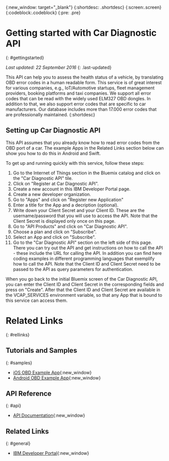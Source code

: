 {:new_window: target="_blank"}
{:shortdesc: .shortdesc}
{:screen:.screen}
{:codeblock:.codeblock}
{:pre: .pre}

<!-- This template is for getting started with a Bluemix service. It is a task template intended to document productive use of the service. It is not intended for discovery and conceptual information.  -->

<!-- The name of this file should remain index.md.
Please delete out content examples and coding that you are not using for your service. -->

# Getting started with Car Diagnostic API
{: #gettingstarted}
<!-- Provide an appropriate ID above -->
*Last updated: 22 September 2016*
{: .last-updated}

<!-- Short description: REQUIRED
The short description section should include one to two sentences describing why a developer would want to use your service in an app. This should be conversational style. For search engine optimization, include the service long name and "Bluemix". Keep the {: shortdesc} after the first paragraph so that the framework renders it properly.

Examples: -->
This API can help you to assess the health status of a vehicle, by translating OBD error codes in a human readable form. This service is of great interest for various companies, e.g., IoT/Automotive startups, fleet management providers, booking platforms and taxi companies. We support all error codes that can be read with the widely used ELM327 OBD dongles. In addition to that, we also support error codes that are specific to car manufacturers. Our database includes more than 17.000 error codes that are professionally maintained.
{:shortdesc}

<!-- If overview content is required, do not include it here. Put it in a separate "## About" section below the task section. -->

<!-- Task section: REQUIRED
The task section includes steps to integrate the service into the app.  
- With task-based, technical information, reduce the conversational style in favor of succinct and direct instructions.
- DO include the basic, most-common-use scenario steps to use the service or integrate it into the app. 
- DO NOT include steps to add the service from the Bluemix catalog; we assume that the user already took steps in the UI to add the service. 
- DO include code snippets in all languages that can be copied, as well as VCAP service info.  
- For additional tasks like configuring, managing, etc., add a task section (## Gerund_task_title) below the task section or "About" section if used. Use a task title such as "Configuring x", "Administering y", "Managing z". -->

## Setting up Car Diagnostic API
<!-- You can include an optional prerequisites paragraph for any prerequisites to be met before integrating the service. For example: -->

This API assumes that you already know how to read error codes from the OBD port
of a car. The example Apps in the Related Links section below can show you how
to do this in Android and Swift.

<!-- Include a sentence to briefly introduce the steps. Examples: -->

To get up and running quickly with this service, follow these steps:

<!-- Use ordered list markup for the step section. For code examples: 
- use three backticks ahead of and after the example (```)
- For copyable code snippet, multi-line, include {: codeblock} following the last set of backticks. A copy button will display in framework in output.
- For copyable command, single line, include {: pre} following the last set of backticks. When displayed, it will show "$" at the beginning of the command example and a copy button, but the copy button will include just the command example.
- For non-copyable output snippet, include {: screen} following the last set of backticks.
 -->

1. Go to the Internet of Things section in the Bluemix catalog and click on the
   "Car Diagnostic API" tile.
2. Click on "Register at Car Diagnostic API".
3. Create a new account in this IBM Developer Portal page.
4. Create a new developer organization.
5. Go to "Apps" and click on "Register new Application"
6. Enter a title for the App and a decription (optional).
7. Write down your Client Secret and your Client ID. These are the
   username/password that you will use to access the API. Note that the Client Secret is displayed only once on this page.
8. Go to "API Products" and click on "Car Diagnostic API".
9. Choose a plan and click on "Subscribe".
10. Select an App and click on "Subscribe".
11. Go to the "Car Diagnostic API" section on the left side of this page. There
    you can try out the API and get instructions on how to call the API - these
    include the URL for calling the API. In addition you can find here coding
    examples in different programming languages that exemplify how to call the
    API. Note that the Client ID and Client Secret need to be passed to the API
    as query parameters for authentication.

When you go back to the initial Bluemix screen of the Car Diagnostic API, you
can enter the Client ID and Client Secret in the corresponding fields and press
on "Create". After that the Client ID and Client Secret are available in the
VCAP_SERVICES environment variable, so that any App that is bound to this
service can access them.

<!-- Related links section: REQUIRED.
Related links display in the upper right of the getting started page. 
Ensure that you retain the lowercase anchor IDs (eg. {: #rellinks}) as shown in this template. These are used as IDs during transform and the doc framework keys off the IDs for display. 
The headings coded here are not actually used. The doc framework provides the correct headings. 
Also ensure that the related links stay in position at the end of this file or the doc framework will not display them properly.
Use {:new_window} for external links to open a new window.-->
<!-- Please delete all comments within the related links section to avoid breaking the build. Thanks. -->

# Related Links
{: #rellinks}

## Tutorials and Samples
{: #samples}

<!-- Recommended external links to your top three devWorks articles and sample applications. NOTE: sample apps should be in node and java at a minimum. Link text should be: <sample_name> sample or developerworks: <article_name>. To confirm the available articles for your service, go to http://www.ibm.com/developerworks/views/global/libraryview.jsp?show_abstract=falsecontentarea_by=All+Zonesproduct_by=-1topic_by=BlueMixindustry_by=-1type_by=All+Typesibm-search=Search and select your service from the product drop-down menu -->

* [iOS OBD Example App](https://github.com/HellaVentures/iOS-OBD-Example-App){:new_window}
* [Android OBD Example App](https://github.com/HellaVentures/Android-OBD-Example-App){:new_window}


## API Reference
{: #api}

<!-- External links to the landing page of each generated doc for the APIs that are supported by your service. Use only the type of API as the link text (Java, JavaScript, REST, Objective-C) -->

* [API Documentation](https://github.com/HellaVentures/Car-Diagnostic-API){:new_window}

## Related Links
{: #general}

<!-- Include a link to your full product documentation, pricing sheet, IBM Bluemix prerequisites -->
<!-- NOTE: Remove these comments when using this template. Otherwise the comment will break the build! Thanks. -->

* [IBM Developer Portal](https://production-hella-ventures-car-diagnostic-api.developer.eu.apiconnect.ibmcloud.com/user/register){:new_window}
